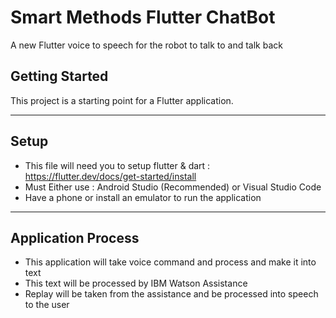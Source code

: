 # Smart Methods Flutter ChatBot

A new Flutter voice to speech for the robot to talk to and talk back

## Getting Started

This project is a starting point for a Flutter application.

-------------------

## Setup

- This file will need you to setup flutter & dart : https://flutter.dev/docs/get-started/install
- Must Either use : Android Studio (Recommended) or Visual Studio Code
- Have a phone or install an emulator to run the application

-------------------

## Application Process

- This application will take voice command and process and make it into text
- This text will be processed by IBM Watson Assistance
- Replay will be taken from the assistance and be processed into speech to the user
